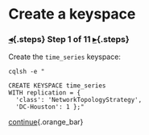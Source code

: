 <div class="top">

# Create a keyspace
### [◂](command:katapod.loadPage?intro){.steps} Step 1 of 11 [▸](command:katapod.loadPage?step2){.steps}
</div>

Create the `time_series` keyspace:
```
cqlsh -e "

CREATE KEYSPACE time_series
WITH replication = {
  'class': 'NetworkTopologyStrategy', 
  'DC-Houston': 1 };"
```

[continue](command:katapod.loadPage?step2){.orange_bar}